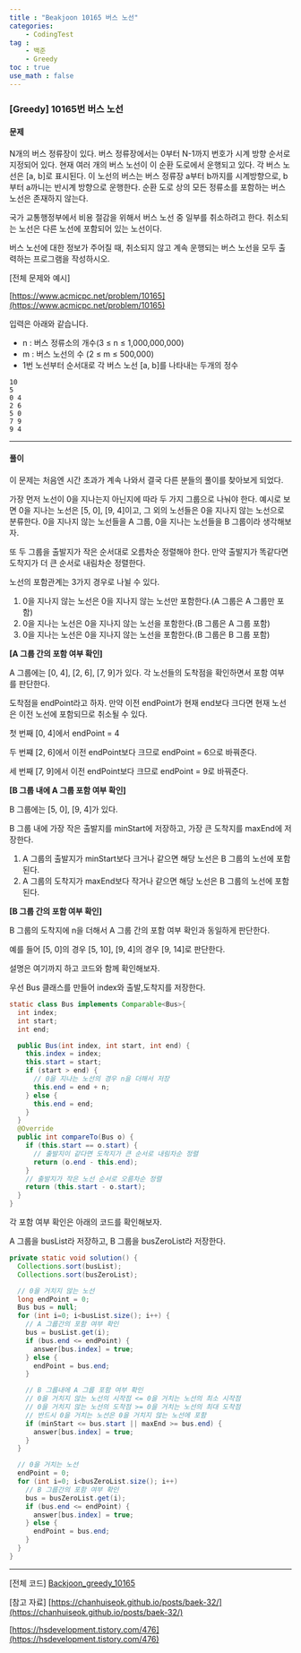 ```yaml
---
title : "Beakjoon 10165 버스 노선"
categories: 
    - CodingTest
tag : 
    - 백준
    - Greedy
toc : true
use_math : false
---
```


### [Greedy] 10165번 버스 노선



#### 문제

N개의 버스 정류장이 있다. 버스 정류장에서는 0부터 N-1까지 번호가 시계 방향 순서로 지정되어 있다. 현재 여러 개의 버스 노선이 이 순환 도로에서 운행되고 있다. 각 버스 노선은 [a, b]로 표시된다. 이 노선의 버스는 버스 정류장 a부터 b까지를 시계방향으로, b부터 a까니는 반시계 방향으로 운행한다. 순환 도로 상의 모든 정류소를 포함하는 버스 노선은 존재하지 않는다.

국가 교통행정부에서 비용 절감을 위해서 버스 노선 중 일부를 취소하려고 한다. 취소되는 노선은 다른 노선에 포함되어 있는 노선이다. 

버스 노선에 대한 정보가 주어질 때, 취소되지 않고 계속 운행되는 버스 노선을 모두 출력하는 프로그램을 작성하시오.

[전체 문제와 예시]

[https://www.acmicpc.net/problem/10165](https://www.acmicpc.net/problem/10165)

입력은 아래와 같습니다. 

- n : 버스 정류소의 개수(3 ≤ n ≤ 1,000,000,000)
- m :  버스 노선의 수 (2 ≤ m ≤ 500,000)
- 1번 노선부터 순서대로 각 버스 노선 [a, b]를 나타내는 두개의 정수

```
10
5
0 4
2 6
5 0
7 9
9 4
```
------




#### 풀이

이 문제는 처음엔 시간 초과가 계속 나와서 결국 다른 분들의 풀이를 찾아보게 되었다.

가장 먼저 노선이 0을 지나는지 아닌지에 따라 두 가지 그룹으로 나눠야 한다. 예시로 보면 0을 지나는 노선은 [5, 0], [9, 4]이고, 그 외의 노선들은 0을 지나지 않는 노선으로 분류한다. 0을 지나지 않는 노선들을 A 그룹, 0을 지나는 노선들을 B 그룹이라 생각해보자.

또 두 그룹을 출발지가 작은 순서대로 오름차순 정렬해야 한다. 만약 출발지가 똑같다면 도착지가 더 큰 순서로 내림차순 정렬한다.

노선의 포함관계는 3가지 경우로 나뉠 수 있다.

1. 0을 지나지 않는 노선은 0을 지나지 않는 노선만 포함한다.(A 그룹은 A 그룹만 포함)
2. 0을 지나는 노선은 0을 지나지 않는 노선을 포함한다.(B 그룹은 A 그룹 포함)
3. 0을 지나는 노선은 0을 지나지 않는 노선을 포함한다.(B 그룹은 B 그룹 포함)



**[A 그룹 간의 포함 여부 확인]**

A 그룹에는 [0, 4], [2, 6], [7, 9]가 있다. 각 노선들의 도착점을 확인하면서 포함 여부를 판단한다.

도착점을 endPoint라고 하자. 만약 이전 endPoint가 현재 end보다 크다면 현재 노선은 이전 노선에 포함되므로 취소될 수 있다.

첫 번째 [0, 4]에서 endPoint = 4

두 번쨰 [2, 6]에서 이전 endPoint보다 크므로 endPoint = 6으로 바꿔준다.

세 번째 [7, 9]에서 이전 endPoint보다 크므로 endPoint = 9로 바꿔준다.



**[B 그룹 내에 A 그룹 포함 여부 확인]**

B 그룹에는 [5, 0], [9, 4]가 있다. 

B 그룹 내에 가장 작은 출발지를 minStart에 저장하고, 가장 큰 도착지를 maxEnd에 저장한다. 

1. A 그룹의 출발지가 minStart보다 크거나 같으면 해당 노선은 B 그룹의 노선에 포함된다.
2. A 그룹의 도착지가 maxEnd보다 작거나 같으면 해당 노선은 B 그룹의 노선에 포함된다.



**[B 그룹 간의 포함 여부 확인]**

B 그룹의 도착지에 n을 더해서 A 그룹 간의 포함 여부 확인과 동일하게 판단한다.

예를 들어 [5, 0]의 경우 [5, 10], [9, 4]의 경우 [9, 14]로 판단한다.



설명은 여기까지 하고 코드와 함께 확인해보자.

우선 Bus 클래스를 만들어 index와 출발,도착지를 저장한다.

```java
static class Bus implements Comparable<Bus>{
  int index;
  int start;
  int end;

  public Bus(int index, int start, int end) {
    this.index = index;
    this.start = start;
    if (start > end) {
      // 0을 지나는 노선의 경우 n을 더해서 저장
      this.end = end + n;
    } else {
      this.end = end;
    }
  }
  @Override
  public int compareTo(Bus o) {
    if (this.start == o.start) {
      // 출발지이 같다면 도착지가 큰 순서로 내림차순 정렬
      return (o.end - this.end);
    }
    // 출발지가 작은 노선 순서로 오름차순 정렬 
    return (this.start - o.start);
  }
}
```

각 포함 여부 확인은 아래의 코드를 확인해보자.

A 그룹을 busList라 저장하고, B 그룹을 busZeroList라 저장한다.

```java
private static void solution() {
  Collections.sort(busList);
  Collections.sort(busZeroList);

  // 0을 거치지 않는 노선 
  long endPoint = 0;
  Bus bus = null;
  for (int i=0; i<busList.size(); i++) {
    // A 그룹간의 포함 여부 확인
    bus = busList.get(i);
    if (bus.end <= endPoint) {
      answer[bus.index] = true;
    } else {
      endPoint = bus.end;
    }

    // B 그룹내에 A 그룹 포함 여부 확인
    // 0을 거치지 않는 노선의 시작점 <= 0을 거치는 노선의 최소 시작점
    // 0을 거치지 않는 노선의 도착점 >= 0을 거치는 노선의 최대 도착점
    // 반드시 0을 거치는 노선은 0을 거치지 않는 노선에 포함
    if (minStart <= bus.start || maxEnd >= bus.end) {
      answer[bus.index] = true;
    }
  }

  // 0을 거치는 노선
  endPoint = 0;
  for (int i=0; i<busZeroList.size(); i++) 
    // B 그룹간의 포함 여부 확인
    bus = busZeroList.get(i);
    if (bus.end <= endPoint) {
      answer[bus.index] = true;
    } else {
      endPoint = bus.end;
    }
  }
}
```



------

[전체 코드]
[Backjoon_greedy_10165](https://github.com/yuntnwls/codingtest/blob/fed175531445b4b2f624fd71f501a72985a182cb/src/com/backjoon/greedy/t10165/Main.java )

[참고 자료]
[https://chanhuiseok.github.io/posts/baek-32/](https://chanhuiseok.github.io/posts/baek-32/)

[https://hsdevelopment.tistory.com/476](https://hsdevelopment.tistory.com/476)

